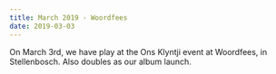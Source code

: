 ```yaml
---
title: March 2019 - Woordfees
date: 2019-03-03
---
```


On March 3rd, we have play at the Ons Klyntji event at Woordfees, in Stellenbosch. Also doubles as our album launch.
